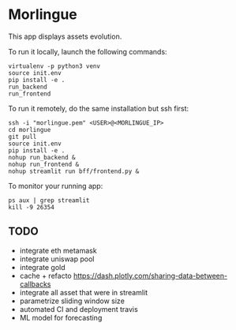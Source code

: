 # Morlingue

This app displays assets evolution.

To run it locally, launch the following commands:
```
virtualenv -p python3 venv
source init.env
pip install -e .
run_backend
run_frontend
```
To run it remotely, do the same installation but ssh first:
```
ssh -i "morlingue.pem" <USER>@<MORLINGUE_IP>
cd morlingue
git pull
source init.env
pip install -e .
nohup run_backend &
nohup run_frontend &
nohup streamlit run bff/frontend.py &
```
To monitor your running app:
```
ps aux | grep streamlit
kill -9 26354
```

## TODO

- integrate eth metamask
- integrate uniswap pool
- integrate gold
- cache + refacto https://dash.plotly.com/sharing-data-between-callbacks
- integrate all asset that were in streamlit
- parametrize sliding window size
- automated CI and deployment travis
- ML model for forecasting